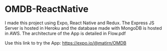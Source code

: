 # OMDB-ReactNative

I made this project using Expo, React Native and Redux.
The Express JS Server is hosted in Heroku and the database made with MongoDB is hosted in AWS.
The architecture of the App is detailed in Flow.pdf

Use this link to try the App: https://expo.io/@matirn/OMDB
